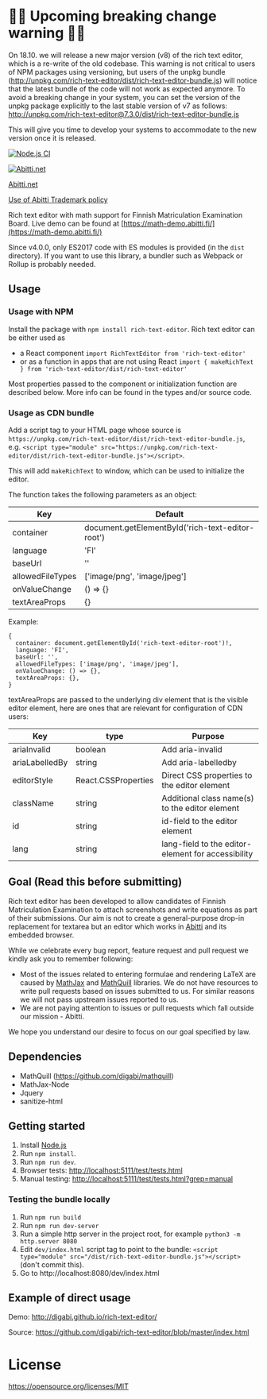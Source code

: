 # 🚨🚨 Upcoming breaking change warning 🚨🚨

On 18.10. we will release a new major version (v8) of the rich text editor, which is a re-write of the old codebase. This warning is not critical to users of NPM packages using versioning, but users of the unpkg bundle (http://unpkg.com/rich-text-editor/dist/rich-text-editor-bundle.js) will notice that the latest bundle of the code will not work as expected anymore. To avoid a breaking change in your system, you can set the version of the unpkg package explicitly to the last stable version of v7 as follows: http://unpkg.com/rich-text-editor@7.3.0/dist/rich-text-editor-bundle.js

This will give you time to develop your systems to accommodate to the new version once it is released.

[![Node.js CI](https://github.com/digabi/rich-text-editor/actions/workflows/ci.yml/badge.svg)](https://github.com/digabi/rich-text-editor/actions/workflows/ci.yml)

[![Abitti.net](https://abitti.net/images/abittidev_logo.svg)](https://abitti.net/)

[Abitti.net](https://abitti.net)

[Use of Abitti Trademark policy](https://abitti.net/abitti-trademark.html)

Rich text editor with math support for Finnish Matriculation Examination Board.
Live demo can be found at [https://math-demo.abitti.fi/](https://math-demo.abitti.fi/)

Since v4.0.0, only ES2017 code with ES modules is provided (in the `dist`
directory). If you want to use this library, a bundler such as Webpack or
Rollup is probably needed.

## Usage

### Usage with NPM

Install the package with `npm install rich-text-editor`. 
Rich text editor can be either used as 
  - a React component `import RichTextEditor from 'rich-text-editor'`
  - or as a function in apps that are not using React `import { makeRichText } from 'rich-text-editor/dist/rich-text-editor'` 

Most properties passed to the component or initialization function are described below. More info can be found in the types and/or source code.

### Usage as CDN bundle

Add a script tag to your HTML page whose source is `https://unpkg.com/rich-text-editor/dist/rich-text-editor-bundle.js`, e.g. `<script type="module" src="https://unpkg.com/rich-text-editor/dist/rich-text-editor-bundle.js"></script>`. 

This will add `makeRichText` to window, which can be used to initialize the editor.

The function takes the following parameters as an object:

| Key              | Default                                          |
|------------------|--------------------------------------------------|
| container        | document.getElementById('rich-text-editor-root') |
| language         | 'FI'                                             |
| baseUrl          | ''                                               |
| allowedFileTypes | ['image/png', 'image/jpeg']                      |
| onValueChange    | () => {}                                         |
| textAreaProps    | {}                                               |

Example:
```
{
  container: document.getElementById('rich-text-editor-root')!,
  language: 'FI',
  baseUrl: '',
  allowedFileTypes: ['image/png', 'image/jpeg'],
  onValueChange: () => {},
  textAreaProps: {},
}
```

textAreaProps are passed to the underlying div element that is the visible editor element, here are ones that are relevant for configuration of CDN users:  

| Key            | type                | Purpose                                            |
|----------------|---------------------|----------------------------------------------------|
| ariaInvalid    | boolean             | Add aria-invalid                                   |
| ariaLabelledBy | string              | Add aria-labelledby                                |
| editorStyle    | React.CSSProperties | Direct CSS properties to the editor element        |
| className      | string              | Additional class name(s) to the editor element     |
| id             | string              | id-field to the editor element                     |
| lang           | string              | lang-field to the editor-element for accessibility |

## Goal (Read this before submitting)

Rich text editor has been developed to allow candidates of Finnish Matriculation
Examination to attach screenshots and write equations as part of their submissions.
Our aim is not to create a general-purpose drop-in replacement for textarea but
an editor which works in [Abitti](https://abitti.fi) and its embedded browser.

While we celebrate every bug report, feature request and pull request we kindly ask
you to remember following:
- Most of the issues related to entering formulae and rendering LaTeX are caused
  by [MathJax](https://www.mathjax.org/) and [MathQuill](http://mathquill.com/)
  libraries. We do not have resources to write pull requests based on issues
  submitted to us. For similar reasons we will not pass upstream issues reported
  to us.
- We are not paying attention to issues or pull requests which fall outside our
  mission - Abitti.

We hope you understand our desire to focus on our goal specified by law.

## Dependencies

- MathQuill (https://github.com/digabi/mathquill)
- MathJax-Node
- Jquery
- sanitize-html

## Getting started

1. Install [Node.js](https://nodejs.org/en/)
3. Run `npm install`.
4. Run `npm run dev`.
5. Browser tests: [http://localhost:5111/test/tests.html](http://localhost:5111/test/tests.html)
6. Manual testing: [http://localhost:5111/test/tests.html?grep=manual](http://localhost:5111/test/tests.html?grep=manual)

### Testing the bundle locally

1. Run `npm run build`
2. Run `npm run dev-server`
3. Run a simple http server in the project root, for example `python3 -m http.server 8080`
4. Edit `dev/index.html` script tag to point to the bundle: `<script type="module" src="/dist/rich-text-editor-bundle.js"></script>` (don't commit this).
5. Go to http://localhost:8080/dev/index.html

## Example of direct usage

Demo: http://digabi.github.io/rich-text-editor/

Source: https://github.com/digabi/rich-text-editor/blob/master/index.html

# License

https://opensource.org/licenses/MIT
